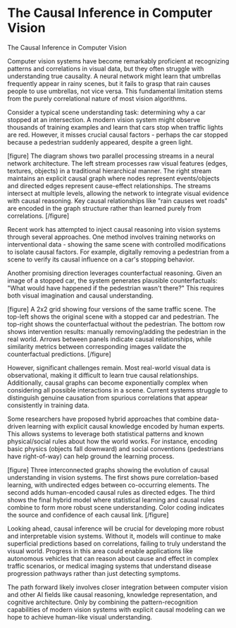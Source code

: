 # The Causal Inference in Computer Vision

The Causal Inference in Computer Vision

Computer vision systems have become remarkably proficient at recognizing patterns and correlations in visual data, but they often struggle with understanding true causality. A neural network might learn that umbrellas frequently appear in rainy scenes, but it fails to grasp that rain causes people to use umbrellas, not vice versa. This fundamental limitation stems from the purely correlational nature of most vision algorithms.

Consider a typical scene understanding task: determining why a car stopped at an intersection. A modern vision system might observe thousands of training examples and learn that cars stop when traffic lights are red. However, it misses crucial causal factors - perhaps the car stopped because a pedestrian suddenly appeared, despite a green light.

[figure]
The diagram shows two parallel processing streams in a neural network architecture. The left stream processes raw visual features (edges, textures, objects) in a traditional hierarchical manner. The right stream maintains an explicit causal graph where nodes represent events/objects and directed edges represent cause-effect relationships. The streams intersect at multiple levels, allowing the network to integrate visual evidence with causal reasoning. Key causal relationships like "rain causes wet roads" are encoded in the graph structure rather than learned purely from correlations.
[/figure]

Recent work has attempted to inject causal reasoning into vision systems through several approaches. One method involves training networks on interventional data - showing the same scene with controlled modifications to isolate causal factors. For example, digitally removing a pedestrian from a scene to verify its causal influence on a car's stopping behavior.

Another promising direction leverages counterfactual reasoning. Given an image of a stopped car, the system generates plausible counterfactuals: "What would have happened if the pedestrian wasn't there?" This requires both visual imagination and causal understanding.

[figure]
A 2x2 grid showing four versions of the same traffic scene. The top-left shows the original scene with a stopped car and pedestrian. The top-right shows the counterfactual without the pedestrian. The bottom row shows intervention results: manually removing/adding the pedestrian in the real world. Arrows between panels indicate causal relationships, while similarity metrics between corresponding images validate the counterfactual predictions.
[/figure]

However, significant challenges remain. Most real-world visual data is observational, making it difficult to learn true causal relationships. Additionally, causal graphs can become exponentially complex when considering all possible interactions in a scene. Current systems struggle to distinguish genuine causation from spurious correlations that appear consistently in training data.

Some researchers have proposed hybrid approaches that combine data-driven learning with explicit causal knowledge encoded by human experts. This allows systems to leverage both statistical patterns and known physical/social rules about how the world works. For instance, encoding basic physics (objects fall downward) and social conventions (pedestrians have right-of-way) can help ground the learning process.

[figure]
Three interconnected graphs showing the evolution of causal understanding in vision systems. The first shows pure correlation-based learning, with undirected edges between co-occurring elements. The second adds human-encoded causal rules as directed edges. The third shows the final hybrid model where statistical learning and causal rules combine to form more robust scene understanding. Color coding indicates the source and confidence of each causal link.
[/figure]

Looking ahead, causal inference will be crucial for developing more robust and interpretable vision systems. Without it, models will continue to make superficial predictions based on correlations, failing to truly understand the visual world. Progress in this area could enable applications like autonomous vehicles that can reason about cause and effect in complex traffic scenarios, or medical imaging systems that understand disease progression pathways rather than just detecting symptoms.

The path forward likely involves closer integration between computer vision and other AI fields like causal reasoning, knowledge representation, and cognitive architecture. Only by combining the pattern-recognition capabilities of modern vision systems with explicit causal modeling can we hope to achieve human-like visual understanding.